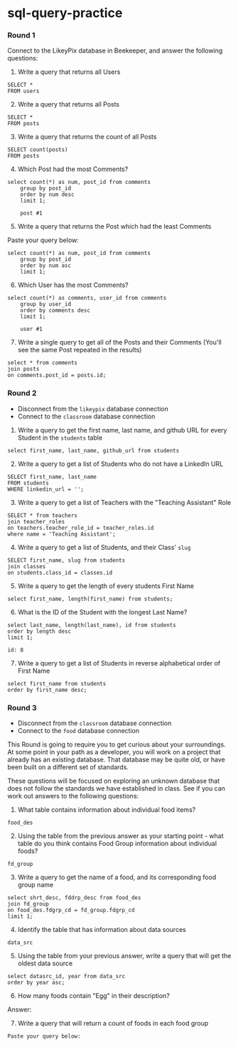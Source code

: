# sql-query-practice


### Round 1

Connect to the LikeyPix database in Beekeeper, and answer the following questions:

1. Write a query that returns all Users

```
SELECT * 
FROM users
```
2. Write a query that returns all Posts

```
SELECT * 
FROM posts
```
3. Write a query that returns the count of all Posts

```
SELECT count(posts) 
FROM posts
```
4. Which Post had the most Comments?
``` 
select count(*) as num, post_id from comments
    group by post_id 
    order by num desc
    limit 1;

    post #1
```
5. Write a query that returns the Post which had the least Comments


Paste your query below:

```
select count(*) as num, post_id from comments
    group by post_id 
    order by num asc
    limit 1;
```
6. Which User has the most Comments?
```
select count(*) as comments, user_id from comments
    group by user_id 
    order by comments desc
    limit 1;

    user #1
```
7. Write a single query to get all of the Posts and their Comments (You'll see the same Post repeated in the results)

```
select * from comments
join posts
on comments.post_id = posts.id;
```

### Round 2

- Disconnect from the `likeypix` database connection
- Connect to the `classroom` database connection

1. Write a query to get the first name, last name, and github URL for every Student in the `students` table

```
select first_name, last_name, github_url from students
```

2. Write a query to get a list of Students who do not have a LinkedIn URL

```
SELECT first_name, last_name
FROM students
WHERE linkedin_url = '';
```

3. Write a query to get a list of Teachers with the "Teaching Assistant" Role

```
SELECT * from teachers
join teacher_roles
on teachers.teacher_role_id = teacher_roles.id
where name = 'Teaching Assistant';
```

4. Write a query to get a list of Students, and their Class' `slug`

```
SELECT first_name, slug from students
join classes
on students.class_id = classes.id
```

5. Write a query to get the length of every students First Name

```
select first_name, length(first_name) from students;
```

6. What is the ID of the Student with the longest Last Name?

```
select last_name, length(last_name), id from students
order by length desc 
limit 1;

id: 8
```

7. Write a query to get a list of Students in reverse alphabetical order of First Name

```
select first_name from students
order by first_name desc;
```

### Round 3

- Disconnect from the `classroom` database connection
- Connect to the `food` database connection

This Round is going to require you to get curious about your surroundings. At some point in your path as a developer, you will work on a project that already has an existing database. That database may be quite old, or have been built on a different set of standards.

These questions will be focused on exploring an unknown database that does not follow the standards we have established in class. See if you can work out answers to the following questions:


1. What table contains information about individual food items? 

```
food_des
```
2. Using the table from the previous answer as your starting point - what table do you think contains Food Group information about individual foods?

```
fd_group
```

3. Write a query to get the name of a food, and its corresponding food group name 

```
select shrt_desc, fddrp_desc from food_des
join fd_group
on food_des.fdgrp_cd = fd_group.fdgrp_cd
limit 1;

```

4. Identify the table that has information about data sources


```
data_src

```
5. Using the table from your previous answer, write a query that will get the oldest data source

```
select datasrc_id, year from data_src
order by year asc;

```

6. How many foods contain "Egg" in their description?

Answer: 

7. Write a query that will return a count of foods in each food group

```
Paste your query below:

```
